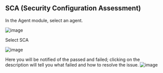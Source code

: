 <H2>SCA (Security Configuration Assessment)</H2>
In the Agent module, select an agent. 

![image](https://github.com/Shawn-Nichol/Wazuh/assets/30714313/28a1602a-82ed-440c-944a-ffa533339676)


Select SCA

![image](https://github.com/Shawn-Nichol/Wazuh/assets/30714313/4021e817-1e8d-4cf2-b607-4e67476f2b54)

Here you will be notified of the passed and failed; clicking on the description will tell you what failed and how to resolve the issue. 
![image](https://github.com/Shawn-Nichol/Wazuh/assets/30714313/58d0260e-e170-4399-84c9-f592faa503ca)



